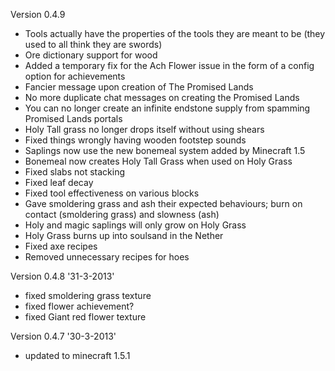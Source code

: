Version 0.4.9
- Tools actually have the properties of the tools they are meant to be (they used to all think they are swords)
- Ore dictionary support for wood
- Added a temporary fix for the Ach Flower issue in the form of a config option for achievements
- Fancier message upon creation of The Promised Lands
- No more duplicate chat messages on creating the Promised Lands
- You can no longer create an infinite endstone supply from spamming Promised Lands portals
- Holy Tall grass no longer drops itself without using shears
- Fixed things wrongly having wooden footstep sounds
- Saplings now use the new bonemeal system added by Minecraft 1.5
- Bonemeal now creates Holy Tall Grass when used on Holy Grass
- Fixed slabs not stacking
- Fixed leaf decay
- Fixed tool effectiveness on various blocks
- Gave smoldering grass and ash their expected behaviours; burn on contact (smoldering grass) and slowness (ash)
- Holy and magic saplings will only grow on Holy Grass
- Holy Grass burns up into soulsand in the Nether
- Fixed axe recipes
- Removed unnecessary recipes for hoes

Version 0.4.8 '31-3-2013' 
- fixed smoldering grass texture
- fixed flower achievement?
- fixed Giant red flower texture

Version 0.4.7 '30-3-2013' 
- updated to minecraft 1.5.1
